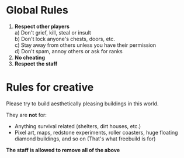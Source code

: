 ﻿Global Rules
============

1. **Respect other players**  
 a) Don't grief, kill, steal or insult  
 b) Don't lock anyone's chests, doors, etc.  
 c) Stay away from others unless you have their permission  
 d) Don't spam, annoy others or ask for ranks  
2. **No cheating**
3. **Respect the staff**

Rules for creative
==================

Please try to build aesthetically pleasing buildings in this world.

They are **not** for:

- Anything survival related (shelters, dirt houses, etc.)
- Pixel art, maps, redstone experiments, roller coasters, huge floating diamond buildings, and so on (That's what freebuild is for)

**The staff is allowed to remove all of the above**

